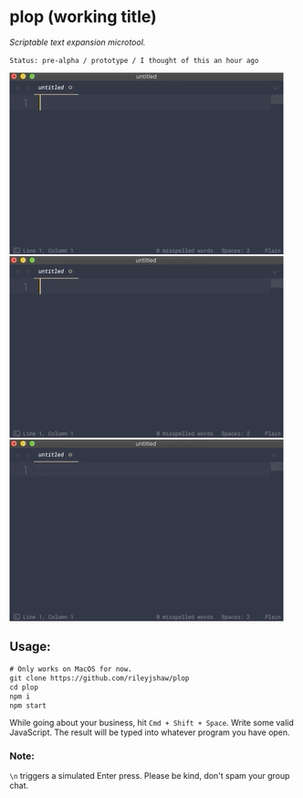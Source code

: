 # plop (working title)
_Scriptable text expansion microtool._

`Status: pre-alpha / prototype / I thought of this an hour ago`

![demo of the tool printing "hello world"](img/hello_world.gif)
![demo of the tool sequentially printing the song "99 bottles of beer on the wall"](img/beer.gif)
![demo of multiline text entry](img/multiline.gif)

## Usage:

```
# Only works on MacOS for now.
git clone https://github.com/rileyjshaw/plop
cd plop
npm i
npm start
```

While going about your business, hit `Cmd + Shift + Space`. Write some valid
JavaScript. The result will be typed into whatever program you have open.

### Note:

`\n` triggers a simulated Enter press. Please be kind, don't spam your group
chat.
